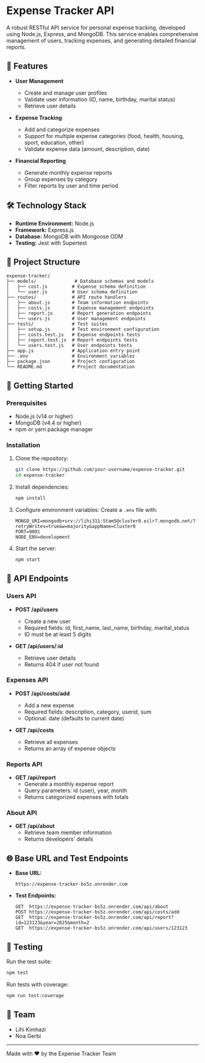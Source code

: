 # Expense Tracker API

A robust RESTful API service for personal expense tracking, developed using Node.js, Express, and MongoDB. This service enables comprehensive management of users, tracking expenses, and generating detailed financial reports.

## 🚀 Features

- **User Management**
  - Create and manage user profiles
  - Validate user information (ID, name, birthday, marital status)
  - Retrieve user details

- **Expense Tracking**
  - Add and categorize expenses
  - Support for multiple expense categories (food, health, housing, sport, education, other)
  - Validate expense data (amount, description, date)

- **Financial Reporting**
  - Generate monthly expense reports
  - Group expenses by category
  - Filter reports by user and time period

## 🛠️ Technology Stack

- **Runtime Environment:** Node.js
- **Framework:** Express.js
- **Database:** MongoDB with Mongoose ODM
- **Testing:** Jest with Supertest

## 📁 Project Structure

```plaintext
expense-tracker/
├── models/              # Database schemas and models
│   ├── cost.js         # Expense schema definition
│   └── user.js         # User schema definition
├── routes/             # API route handlers
│   ├── about.js        # Team information endpoints
│   ├── costs.js        # Expense management endpoints
│   ├── report.js       # Report generation endpoints
│   └── users.js        # User management endpoints
├── tests/              # Test suites
│   ├── setup.js        # Test environment configuration
│   ├── costs.test.js   # Expense endpoints tests
│   ├── report.test.js  # Report endpoints tests
│   └── users.test.js   # User endpoints tests
├── app.js              # Application entry point
├── .env                # Environment variables
├── package.json        # Project configuration
└── README.md           # Project documentation
```

## 🚦 Getting Started

### Prerequisites

- Node.js (v14 or higher)
- MongoDB (v4.4 or higher)
- npm or yarn package manager

### Installation

1. Clone the repository:
   ```bash
   git clone https://github.com/your-username/expense-tracker.git
   cd expense-tracker
   ```

2. Install dependencies:
   ```bash
   npm install
   ```

3. Configure environment variables:
   Create a `.env` file with:
   ```env
   MONGO_URI=mongodb+srv://lihi311:Stam5@cluster0.eilr7.mongodb.net/?retryWrites=true&w=majority&appName=Cluster0
   PORT=9001
   NODE_ENV=development
   ```

4. Start the server:
   ```bash
   npm start
   ```

## 📡 API Endpoints

### Users API
- **POST /api/users**
  - Create a new user
  - Required fields: id, first_name, last_name, birthday, marital_status
  - ID must be at least 5 digits

- **GET /api/users/:id**
  - Retrieve user details
  - Returns 404 if user not found

### Expenses API
- **POST /api/costs/add**
  - Add a new expense
  - Required fields: description, category, userid, sum
  - Optional: date (defaults to current date)

- **GET /api/costs**
  - Retrieve all expenses
  - Returns an array of expense objects

### Reports API
- **GET /api/report**
  - Generate a monthly expense report
  - Query parameters: id (user), year, month
  - Returns categorized expenses with totals

### About API
- **GET /api/about**
  - Retrieve team member information
  - Returns developers' details

## 🌐 Base URL and Test Endpoints

- **Base URL:**
  ```
  https://expense-tracker-bs5z.onrender.com
  ```
- **Test Endpoints:**
  ```
  GET  https://expense-tracker-bs5z.onrender.com/api/about
  POST https://expense-tracker-bs5z.onrender.com/api/costs/add
  GET  https://expense-tracker-bs5z.onrender.com/api/report?id=123123&year=2025&month=2
  GET  https://expense-tracker-bs5z.onrender.com/api/users/123123
  ```

## 🧪 Testing

Run the test suite:
```bash
npm test
```

Run tests with coverage:
```bash
npm run test:coverage
```

## 👥 Team

- Lihi Kimhazi
- Noa Gerbi

---

Made with ❤️ by the Expense Tracker Team

